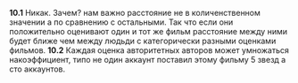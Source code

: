 **10.1** Никак. Зачем? нам важно расстояние не в количенственном значении а по сравнению с остальными. Так что если они положительно оценивают один и тот же фильм расстояние между ними будет ближе чем между людьди с категорически разными оценками фильмов.
**10.2** Каждая оценка авторитетных авторов может умножаться накоэффициент, типо не один аккаунт поставил этому фильму 5 звезд а сто аккаунтов.
